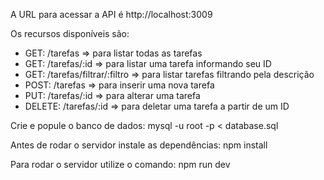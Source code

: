 A URL para acessar a API é http://localhost:3009

Os recursos disponíveis são:
* GET: /tarefas => para listar todas as tarefas
* GET: /tarefas/:id => para listar uma tarefa informando seu ID
* GET: /tarefas/filtrar/:filtro => para listar tarefas filtrando pela descrição
* POST: /tarefas => para inserir uma nova tarefa
* PUT: /tarefas/:id => para alterar uma tarefa
* DELETE: /tarefas/:id => para deletar uma tarefa a partir de um ID

Crie e popule o banco de dados:
mysql -u root -p < database.sql

Antes de rodar o servidor instale as dependências:
npm install

Para rodar o servidor utilize o comando:
npm run dev
